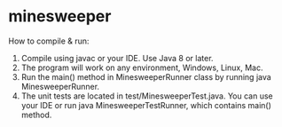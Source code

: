# minesweeper

How to compile & run:
1. Compile using javac or your IDE. Use Java 8 or later. 
2. The program will work on any environment, Windows, Linux, Mac. 
3. Run the main() method in MinesweeperRunner class by running java MinesweeperRunner. 
4. The unit tests are located in test/MinesweeperTest.java. You can use your IDE or run java MinesweeperTestRunner, which contains main() method. 
